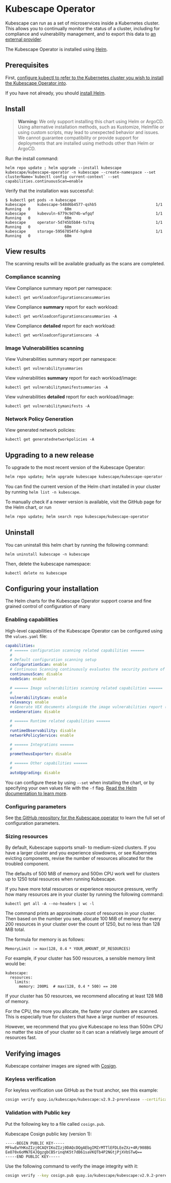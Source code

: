 # Kubescape Operator

Kubescape can run as a set of microservices inside a Kubernetes cluster. This allows you to continually monitor the status of a cluster, including for compliance and vulnerability management, and to export this data to [an external provider](providers.md).

The Kubescape Operator is installed using [Helm](https://helm.sh/).

## Prerequisites

First, [configure kubectl to refer to the Kubernetes cluster you wish to install the Kubescape Operator into](https://kubernetes.io/docs/tasks/access-application-cluster/configure-access-multiple-clusters/).

If you have not already, you should [install Helm](https://helm.sh/docs/intro/install/).

## Install

> **Warning:** We only support installing this chart using Helm or ArgoCD.
Using alternative installation methods, such as Kustomize, Helmfile or using custom scripts, may lead to unexpected behavior and issues.
We cannot guarantee compatibility or provide support for deployments that are installed using methods other than Helm or ArgoCD.

Run the install command:
```
helm repo update ; helm upgrade --install kubescape kubescape/kubescape-operator -n kubescape --create-namespace --set clusterName=`kubectl config current-context` --set capabilities.continuousScan=enable
```

Verify that the installation was successful:
```shell
$ kubectl get pods -n kubescape
kubescape     kubescape-548d6b4577-qshb5                          1/1     Running   0               60m
kubescape     kubevuln-6779c9d74b-wfgqf                           1/1     Running   0               60m
kubescape     operator-5d745b5b84-ts7zq                           1/1     Running   0               60m
kubescape     storage-59567854fd-hg8n8                            1/1     Running   0               60m
```

## View results

The scanning results will be available gradually as the scans are completed.

### Compliance scanning

View Compliance summary report per namespace:
```
kubectl get workloadconfigurationscansummaries
```

View Compliance **summary** report for each workload:
```
kubectl get workloadconfigurationscansummaries -A
```

View Compliance **detailed** report for each workload:
```
kubectl get workloadconfigurationscans -A
```

### Image Vulnerabilities scanning

View Vulnerabilities summary report per namespace:
```
kubectl get vulnerabilitysummaries
```

View vulnerabilities **summary** report for each workload/image:
```
kubectl get vulnerabilitymanifestsummaries -A
```

View vulnerabilities **detailed** report for each workload/image:
```
kubectl get vulnerabilitymanifests -A
```

### Network Policy Generation

View generated network policies:
```
kubectl get generatednetworkpolicies -A
```

## Upgrading to a new release

To upgrade to the most recent version of the Kubescape Operator:

```bash
helm repo update; helm upgrade kubescape kubescape/kubescape-operator -n kubescape
```

You can find the current version of the Helm chart installed in your cluster by running `helm list -n kubescape`. 

To manually check if a newer version is available, visit the GitHub page for the Helm chart, or run

```bash
helm repo update; helm search repo kubescape/kubescape-operator
```

## Uninstall

You can uninstall this helm chart by running the following command:
```shell
helm uninstall kubescape -n kubescape
```
Then, delete the kubescape namespace:
```shell  
kubectl delete ns kubescape
```

## Configuring your installation

The Helm charts for the Kubescape Operator support coarse and fine grained control of  configuration of many

### Enabling capabilities

High-level capabilities of the Kubescape Operator can be configured using the `values.yaml` file:

```yaml
capabilities:
  # ====== configuration scanning related capabilities ======
  #
  # Default configuration scanning setup
  configurationScan: enable
  # Continuous Scanning continuously evaluates the security posture of your cluster.
  continuousScan: disable
  nodeScan: enable

  # ====== Image vulnerabilities scanning related capabilities ======
  #
  vulnerabilityScan: enable
  relevancy: enable
  # Generate VEX documents alongside the image vulnerabilities report (experimental)
  vexGeneration: disable

  # ====== Runtime related capabilities ======
  #
  runtimeObservability: disable
  networkPolicyService: enable

  # ====== Integrations ======
  #
  prometheusExporter: disable

  # ====== Other capabilities ======
  #
  autoUpgrading: disable
```

You can configure these by using `--set` when installing the chart, or by specifying your own values file with the `-f` flag. [Read the Helm documentation to learn more](https://helm.sh/docs/chart_template_guide/values_files/).

### Configuring parameters

See [the GitHub repository for the Kubescape operator](https://github.com/kubescape/helm-charts/blob/main/charts/kubescape-operator/README.md#chart-support) to learn the full set of configuration parameters.

### Sizing resources

By default, Kubescape supports small- to medium-sized clusters. If you have a larger cluster and you experience slowdowns, or see Kubernetes evicting components, revise the number of resources allocated for the troubled component.

The defaults of 500 MiB of memory and 500m CPU work well for clusters up to 1250 total resources when running Kubescape.  

If you have more total resources or experience resource pressure, verify how many resources are in your cluster by running the following command:

```
kubectl get all -A --no-headers | wc -l
```

The command prints an approximate count of resources in your cluster.  
Then based on the number you see, allocate 100 MiB of memory for every 200 resources in your cluster over the count of 1250, but no less than 128 MiB total.  

The formula for memory is as follows:

```
MemoryLimit := max(128, 0.4 * YOUR_AMOUNT_OF_RESOURCES)
```

For example, if your cluster has 500 resources, a sensible memory limit would be:

```
kubescape:
  resources:
    limits:
      memory: 200Mi  # max(128, 0.4 * 500) == 200
```

If your cluster has 50 resources, we recommend allocating at least 128 MiB of memory.

For the CPU, the more you allocate, the faster your clusters are scanned. This is especially true for clusters that have a large number of resources.  

However, we recommend that you give Kubescape no less than 500m CPU no matter the size of your cluster so it can scan a relatively large amount of resources fast.

## Verifying images

Kubescape container images are signed with [Cosign](https://docs.sigstore.dev/signing/quickstart/).

### Keyless verification

For keyless verification use GitHub as the trust anchor, see this example:
```bash
cosign verify quay.io/kubescape/kubescape:v2.9.2-prerelease --certificate-identity-regexp "github.com" --certificate-oidc-issuer-regexp "githubusercontent.com" && echo Signature OK
```

### Validation with Public key

Put the following key to a file called `cosign.pub`.

Kubescape Cosign public key (version 1):
```
-----BEGIN PUBLIC KEY-----
MFkwEwYHKoZIzj0CAQYIKoZIzj0DAQcDQgAEbgIMZrMTTlEFDLEeZXz+4R/908BG
EeO70x6oMN7E4JQgzgbCB5rinqhK5t7dB61saVKQTb4P2NGtjPjXVbSTwQ==
-----END PUBLIC KEY-----
```

Use the following command to verify the image integrity with it:
```bash
cosign verify --key cosign.pub quay.io/kubescape/kubescape:v2.9.2-prerelease  && echo Signature OK
```